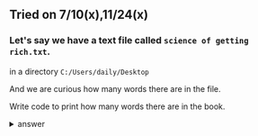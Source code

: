 Tried on 7/10(x),11/24(x)
---

### Let's say we have a text file called `science of getting rich.txt`.

in a directory `C:/Users/daily/Desktop`

And we are curious how many words there are in the file.

Write code to print how many words there are in the book.

<details>
  <summary>answer</summary>
  
  ```py
  try:
      with open("C:/Users/daily/Desktop/science of getting rich.txt") as f:
          content = f.readlines()
  except FileNotFoundError:
      print("File Not Found")
  else:
      word_count = 0
      for a in content:
          word_count += len(a.split())
      print(word_count)
  ```
</details>
